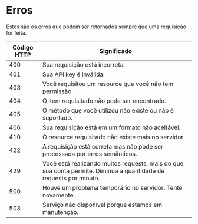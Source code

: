 # Erros

Estes são os erros que podem ser retornados sempre que uma requisição for
feita.

Código HTTP | Significado
---------- | -------
400 | Sua requisição está incorreta.
401 | Sua API key é inválida.
403 | Você requisitou um resource que você não tem permissão.
404 | O item requisitado não pode ser encontrado.
405 | O método que você utilizou não existe ou não é suportado.
406 | Sua requisição está em um formato não aceitável.
410 | O resource requisitado não existe mais no servidor.
422 | A requisição está correta mas não pode ser processada por erros semânticos.
429 | Você está realizando muitos requests, mais do que sua conta permite. Diminua a quantidade de requests por minuto.
500 | Houve um problema temporário no servidor. Tente novamente.
503 | Serviço não disponível porque estamos em manutenção.
